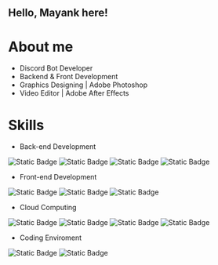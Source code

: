 ## Hello, Mayank here!

# About me
- Discord Bot Developer
- Backend & Front Development
- Graphics Designing | Adobe Photoshop
- Video Editor | Adobe After Effects

# Skills
- Back-end Development

![Static Badge](https://img.shields.io/badge/Python-green?style=for-the-badge&logo=python&logoColor=white) ![Static Badge](https://img.shields.io/badge/Node.JS-yellow?style=for-the-badge&logo=node.js&logoColor=white) ![Static Badge](https://img.shields.io/badge/C-blue?style=for-the-badge&logo=C&logoColor=white) ![Static Badge](https://img.shields.io/badge/C%2B%2B-blue?style=for-the-badge&logo=C%2B%2B&logoColor=white)

- Front-end Development

![Static Badge](https://img.shields.io/badge/HTML5-red?style=for-the-badge&logo=HTML5&logoColor=white) ![Static Badge](https://img.shields.io/badge/CSS-blue?style=for-the-badge&logo=css&logoColor=white) ![Static Badge](https://img.shields.io/badge/Javascript-yellow?style=for-the-badge&logo=javascript&logoColor=white)

- Cloud Computing

![Static Badge](https://img.shields.io/badge/Amazon%20AWS-yellow?style=for-the-badge&logo=amazon%20web%20service&logoColor=white) ![Static Badge](https://img.shields.io/badge/Heroku-purple?style=for-the-badge&logo=heroku&logoColor=white) ![Static Badge](https://img.shields.io/badge/Glitch-violet?style=for-the-badge&logo=glitch&logoColor=white) ![Static Badge](https://img.shields.io/badge/Microsoft%20Azure-blue?style=for-the-badge&logo=azure&logoColor=white) 

- Coding Enviroment

![Static Badge](https://img.shields.io/badge/Visual%20Studio%20Code-blue?style=for-the-badge&logo=Visual%20Studio%20Code&logoColor=white) ![Static Badge](https://img.shields.io/badge/Atom-red?style=for-the-badge&logo=atom&logoColor=white) 
